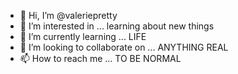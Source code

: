 - 👋 Hi, I’m @valeriepretty
- 👀 I’m interested in ... learning about new things
- 🌱 I’m currently learning ... LIFE
- 💞️ I’m looking to collaborate on ... ANYTHING REAL
- 📫 How to reach me ... TO BE NORMAL 

<!---
valeriepretty/valeriepretty is a ✨ special ✨ repository because its `README.md` (this file) appears on your GitHub profile.
You can click the Preview link to take a look at your changes.
--->
